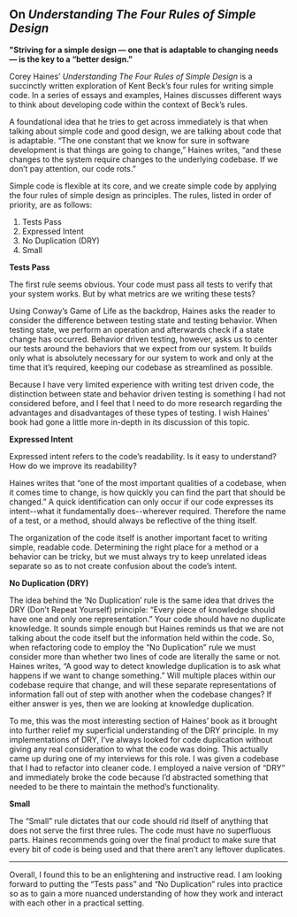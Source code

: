 ## On _Understanding The Four Rules of Simple Design_

**"Striving for a simple design — one that is adaptable to changing needs — is the key to a “better design.”**

Corey Haines’ _Understanding The Four Rules of Simple Design_ is a succinctly written exploration of Kent Beck’s four rules for writing simple code. In a series of essays and examples, Haines discusses different ways to think about developing code within the context of Beck’s rules. 

A foundational idea that he tries to get across immediately is that when talking about simple code and good design, we are talking about code that is adaptable. “The one constant that we know for sure in software development is that things are going to change,” Haines writes, “and these changes to the system require changes to the underlying codebase. If we don’t pay attention, our code rots.”

Simple code is flexible at its core, and we create simple code by applying the four rules of simple design as principles. The rules, listed in order of priority, are as follows:

1. Tests Pass
2. Expressed Intent
3. No Duplication (DRY)
4. Small

**Tests Pass**

The first rule seems obvious. Your code must pass all tests to verify that your system works. But by what metrics are we writing these tests?

Using Conway’s Game of Life as the backdrop, Haines asks the reader to consider the difference between testing state and testing behavior. When testing state, we perform an operation and afterwards check if a state change has occurred. Behavior driven testing, however, asks us to center our tests around the behaviors that we expect from our system. It builds only what is absolutely necessary for our system to work and only at the time that it’s required, keeping our codebase as streamlined as possible. 


Because I have very limited experience with writing test driven code, the distinction between state and behavior driven testing is something I had not considered before, and I feel that I need to do more research regarding the advantages and disadvantages of these types of testing. I wish Haines’ book had gone a little more in-depth in its discussion of this topic.

**Expressed Intent**

Expressed intent refers to the code’s readability. Is it easy to understand? How do we improve its readability?

Haines writes that “one of the most important qualities of a codebase, when it comes time to change, is how quickly you can find the part that should be changed.” A quick identification can only occur if our code expresses its intent--what it fundamentally does--wherever required. Therefore the name of a test, or a method, should always be reflective of the thing itself.

The organization of the code itself is another important facet to writing simple, readable code. Determining the right place for a method or a behavior can be tricky, but we must always try to keep unrelated ideas separate so as to not create confusion about the code’s intent. 

**No Duplication (DRY)**

The idea behind the ‘No Duplication’ rule is the same idea that drives the DRY (Don’t Repeat Yourself) principle: “Every piece of knowledge should have one and only one representation.” Your code should have no duplicate knowledge. It sounds simple enough but Haines reminds us that we are not talking about the code itself but the information held within the code. So, when refactoring code to employ the “No Duplication” rule we must consider more than whether two lines of code are literally the same or not. Haines writes, “A good way to detect knowledge duplication is to ask what happens if we want to change something.” Will multiple places within our codebase require that change, and will these separate representations of information fall out of step with another when the codebase changes? If either answer is yes, then we are looking at knowledge duplication. 

To me, this was the most interesting section of Haines’ book as it brought into further relief my superficial understanding of the DRY principle. In my implementations of DRY, I’ve always looked for code duplication without giving any real consideration to what the code was doing. This actually came up during one of my interviews for this role. I was given a codebase that I had to refactor into cleaner code. I employed a naive version of “DRY” and immediately broke the code because I’d abstracted something that needed to be there to maintain the method’s functionality. 

**Small**

The “Small” rule dictates that our code should rid itself of anything that does not serve the first three rules. The code must have no superfluous parts. Haines recommends going over the final product to make sure that every bit of code is being used and that there aren’t any leftover duplicates. 
____________________________________________________________________________________________________________________________________________________________________

Overall, I found this to be an enlightening and instructive read. I am looking forward to putting the “Tests pass” and “No Duplication” rules into practice so as to gain a more nuanced understanding of how they work and interact with each other in a practical setting. 
